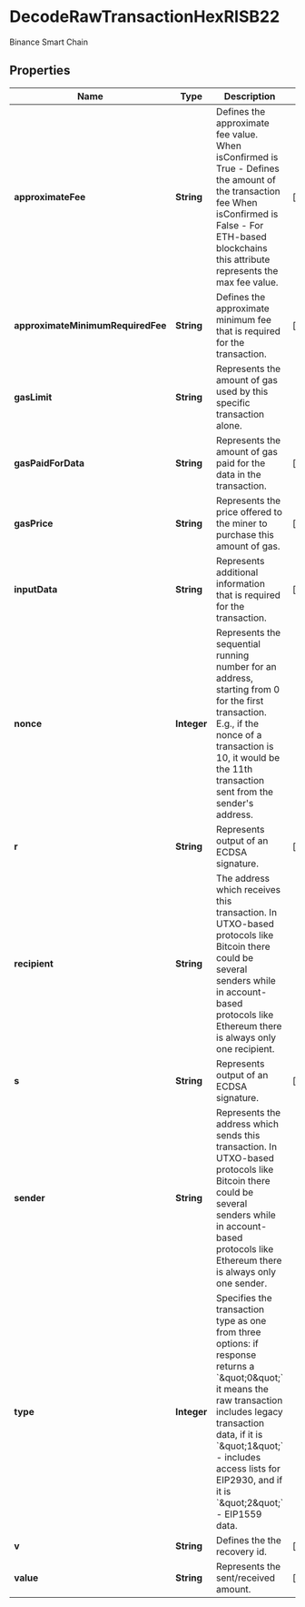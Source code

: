 

# DecodeRawTransactionHexRISB22

Binance Smart Chain

## Properties

| Name | Type | Description | Notes |
|------------ | ------------- | ------------- | -------------|
|**approximateFee** | **String** | Defines the approximate fee value. When isConfirmed is True - Defines the amount of the transaction fee When isConfirmed is False - For ETH-based blockchains this attribute represents the max fee value. |  [optional] |
|**approximateMinimumRequiredFee** | **String** | Defines the approximate minimum fee that is required for the transaction. |  [optional] |
|**gasLimit** | **String** | Represents the amount of gas used by this specific transaction alone. |  |
|**gasPaidForData** | **String** | Represents the amount of gas paid for the data in the transaction. |  [optional] |
|**gasPrice** | **String** | Represents the price offered to the miner to purchase this amount of gas. |  [optional] |
|**inputData** | **String** | Represents additional information that is required for the transaction. |  [optional] |
|**nonce** | **Integer** | Represents the sequential running number for an address, starting from 0 for the first transaction. E.g., if the nonce of a transaction is 10, it would be the 11th transaction sent from the sender&#39;s address. |  |
|**r** | **String** | Represents output of an ECDSA signature. |  [optional] |
|**recipient** | **String** | The address which receives this transaction. In UTXO-based protocols like Bitcoin there could be several senders while in account-based protocols like Ethereum there is always only one recipient. |  |
|**s** | **String** | Represents output of an ECDSA signature. |  [optional] |
|**sender** | **String** | Represents the address which sends this transaction. In UTXO-based protocols like Bitcoin there could be several senders while in account-based protocols like Ethereum there is always only one sender. |  |
|**type** | **Integer** | Specifies the transaction type as one from three options: if response returns a &#x60;\&quot;0\&quot;&#x60; it means the raw transaction includes legacy transaction data, if it is &#x60;\&quot;1\&quot;&#x60; - includes access lists for EIP2930, and if it is &#x60;\&quot;2\&quot;&#x60; - EIP1559 data. |  |
|**v** | **String** | Defines the the recovery id. |  [optional] |
|**value** | **String** | Represents the sent/received amount. |  [optional] |



